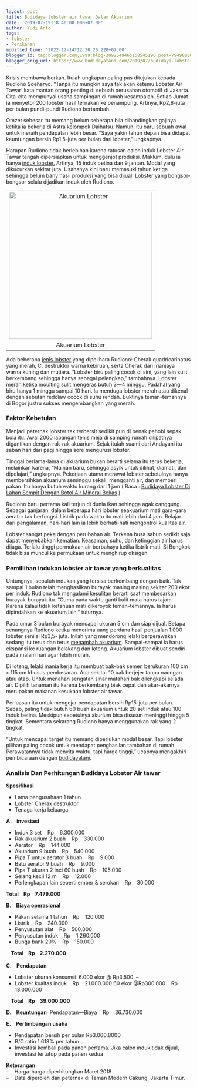 ```yaml
---
layout: post
title: Budidaya lobster air tawar Dalam Akuarium
date: '2019-07-19T18:40:00.000+07:00'
author: Yudi Anto
tags:
- lobster
- Perikanan
modified_time: '2022-12-14T12:30:26.228+07:00'
blogger_id: tag:blogger.com,1999:blog-3092549465158545190.post-7949888604248248127
blogger_orig_url: https://www.budidayatani.com/2019/07/budidaya-lobster-air-tawar-dalam.html
---
```


<p>Krisis membawa berkah. Itulah ungkapan paling pas ditujukan kepada Rudiono Soeharyo. &#8220;Tanpa itu mungkin saya tak akan ketemu Lobster Air Tawar&#8217; kata mantan orang penting di sebuah perusahan otomotif di Jakarta. Cita-cita mempunyai usaha sampingan di rumah kesampaian. Setiap Jumat ia menyetor 200 lobster hasil ternakan ke penampung. Artinya, Rp2,8-juta per bulan pundi-pundi Rudiono bertambah.</p><p>Omzet sebesar itu memang belum seberapa bila dibandingkan gajinya ketika ia bekerja di Astra kelompok Daihatsu. Namun, itu baru sebuah awal untuk meraih pendapatan lebih besar. “Saya yakin tahun depan bisa didapat keuntungan bersih Rp1 5-juta per bulan dari lobster,” ungkapnya.</p><p>Harapan Rudiono tidak berlebihan karena ratusan calon induk Lobster Air Tawar tengah dipersiapkan untuk menggenjot produksi. Maklum, dulu ia hanya <a href="https://www.budidayatani.com/search/label/lobster">induk lobster.</a> Artinya, 15 induk betina dan 9 jantan. Modal yang dikucurkan sekitar juta. Usahanya kini baru memasuki tahun ketiga sehingga belum bany hasil produksi yang bisa dijual. Lobster yang bongsor-bongsor selalu dijadikan induk oleh Rudiono.</p><table style="margin-left: auto; margin-right: auto; text-align: center;" cellspacing="0" cellpadding="0" align="center"><tbody><tr><td style="text-align: center;"><a style="margin-left: auto; margin-right: auto;" href="https://i0.wp.com/1.bp.blogspot.com/-cvBGT_XwkbU/XTGqcoTKRRI/AAAAAAAADEQ/_alBZy3J9cghcSMC5BvTNt2O0UomYNNegCLcBGAs/s1600/udang_586x600.jpg?ssl=1"><img loading="lazy" title="Akuarium Lobster" src="https://i1.wp.com/1.bp.blogspot.com/-cvBGT_XwkbU/XTGqcoTKRRI/AAAAAAAADEQ/_alBZy3J9cghcSMC5BvTNt2O0UomYNNegCLcBGAs/s400/udang_586x600.jpg?resize=390%2C400&amp;ssl=1" alt="Akuarium Lobster" width="390" height="400" border="0" data-original-height="600" data-original-width="586" data-recalc-dims="1" /></a></td></tr><tr><td style="text-align: center;">Akuarium Lobster</td></tr></tbody></table><p>Ada beberapa <a href="https://www.budidayatani.com/2019/07/jenis-lobster-air-tawar-yang.html">jenis lobster</a> yang dipelihara Rudiono: Cherak quadricarinatus yang merah, C. destruktor warna kebiruan, serta Cherak dari Irianjaya warna kuning dan mutiara. “Lobster biru paling cocok di sini, yang lain sulit berkembang sehingga hanya sebagai pelengkap,” tambahnya. Lobster merah ketika moulting sulit mengeras butuh 3—4 minggu. Padahal yang biru hanya 1 minggu sampai 10 hari. Ia menduga lobster merah atau dikenal dengan sebutan redclaw cocok di suhu rendah. Buktinya teman-temannya di Bogor justru sukses mengembangkan yang merah.</p><h3>Faktor Kebetulan</h3><p>Menjadi peternak lobster tak terbersit sedikit pun di benak pehobi sepak bola itu. Awal 2000 lapangan tenis meja di samping rumah dilipatnya digantikan dengan rak-rak akuarium. Sejak itulah suami dari Andayani itu saban hari dari pagi hingga sore mengurusi lobster.</p><p>Tinggal berlama-lama di akuarium bukan berarti selama itu terus bekerja, melainkan karena, “Mainan baru, sehingga asyik untuk dilihat, diamati, dan dipelajari,” ungkapnya. Pekerjaan utama merawat lobster sebetulnya hanya membersihkan akuarium seminggu sekali, mengganti air, dan memberi pakan. Itu hanya butuh waktu kurang dari 1 jam ( Baca : <a href="https://www.budidayatani.com/2019/06/budidaya-lobster-di-lahan-sempit-dengan.html">Budidaya Lobster Di Lahan Sempit Dengan Botol Air Mineral Bekas</a> )</p><p>Rudiono baru pertama kali terjun di dunia ikan sehingga agak canggung. Sebagai ganjaran, dalam beberapa hari lobster seakuarium mati gara-gara aerator tak berfungsi. Listrik pada waktu itu mati lebih dari 4 jam. Belajar dari pengalaman, hari-hari lain ia lebih berhati-hati mengontrol kualitas air.</p><p>Lobster sangat peka dengan perubahan air. Terkena busa sabun sedikit saja dapat menyebabkan kematian. Keasaman, suhu, dan ketinggian air harus dijaga. Terlalu tinggi permukaan air berbahaya ketika listrik mati. Si Bongkok tidak bisa muncul ke permukaan untuk menghirup oksigen.</p><h3>Pemillihan indukan lobster air tawar yang berkualitas</h3><p>Untungnya, sepuluh indukan yang tersisa berkembang dengan baik. Tak sampai 1 bulan telah menghasilkan burayak masing masing sekitar 200 ekor per induk. Rudiono tak mengalami kesulitan berarti saat membesarkan burayak-burayak itu. “Cuma pada waktu ganti kulit mata harus tajam. Karena kalau tidak ketahuan mati dikeroyok teman-temannya. Ia harus dipindahkan ke akuarium lain,” tuturnya.</p><p>Pada umur 3 bulan burayak mencapai ukuran 5 cm dan siap dijual. Betapa senangnya Rudiono ketika menerima uang perdana hasil penjualan 1.000 lobster senilai Rp3,5- juta. Inilah yang mendorong lelaki berperawakan sedang itu terus dan terus <a href="https://www.budidayatani.com/2019/07/budidaya-lobster-dengan-akuarium-modal.html">menambah akuarium</a>. Sampai-sampai ia harus ekspansi ke ruangan belakang dan loteng. Akuarium lobster dibuat sendiri pada malam hari agar lebih murah.</p><p>Di loteng, lelaki mania kerja itu membuat bak-bak semen berukuran 100 cm x 115 cm khusus pembesaran. Ada sekitar 10 bak berjejer tanpa naungan atau atap. Untuk menahan sengatan sinar matahari bak dilengkapi selada air. Dipilih tanaman itu karena berkembang biak cepat dan akar-akarnya merupakan makanan kesukaan lobster air tawar.</p><p>Perluasan itu untuk mengejar pendapatan bersih Rp15-juta per bulan. Sebab, paling tidak butuh 60 buah akuarium untuk 20 set induk atau 100 induk betina. Meskipun sebetulnya akurium bisa disusun meninggi hingga 5 tingkat. Sementara sekarang Rudiono hanya menggunakan rak yang 2 tingkat.</p><p>“Untuk mencapai target itu memang diperlukan modal besar. Tapi lobster pilihan paling cocok untuk mendapat penghasilan tambahan di rumah. Perawatannya tidak menyita waktu, tapi harga tinggi,” ucapnya mengakhiri pembicaraan dengan <a href="https://www.budidayatani.com/">budidayatani</a>.</p><h3>Analisis Dan Perhitungan Budidaya Lobster Air tawar</h3><p><b>Spesifikasi</b></p><ul><li>Lama pengusahaan 1 tahun</li><li>Lobster Cherax destruktor</li><li>Tenaga kerja keluarga</li></ul><p><b>A.    investasi </b></p><ul><li>Induk 3 set    Rp    6.300.000</li><li>Rak akuarium 2 buah    Rp    330.000</li><li>Aerator    Rp    144.000</li><li>Akuarium 9 buah    Rp    540.000</li><li>Pipa T untuk aerator 3 buah    Rp    9.000</li><li>Batu aerator 9 buah    Rp    9.000</li><li>Pipa T ukuran 2 inci 60 buah    Rp    105.000</li><li>Selang kecil 12 m    Rp    12.000</li><li>Perlengkapan lain seperti ember &amp; serokan    Rp    30.000</li></ul><p><b>Total    Rp    7.479.000</b></p><p><b>B.    Biaya operasional  </b></p><ul><li>Pakan selama 1 tahun    Rp    120.000</li><li>Listrik    Rp    240.000</li><li>Penyusutan alat    Rp    500.000</li><li>Penyusutan induk    Rp    1.260.000</li><li>Bunga bank 20%    Rp    150.000</li></ul><p><b>    Total    Rp    2.270.000</b><br /><b><br />C.    Pendapatan </b></p><ul><li>Lobster ukuran konsumsi  6.000 ekor @ Rp3.500  &#8211;</li><li>Lobster kualtas induk    Rp    21.000.000 60 ekor @Rp300.000    Rp    18.000.000</li></ul><p><b>    Total    Rp    39.000.000</b></p><p><b>D.    Keuntungan</b>  Pendapatan—Biaya    Rp    36.730.000</p><p><b>E.    Pertimbangan usaha </b></p><ul><li>Pendapatan bersih per bulan Rp3.060.8000</li><li>B/C ratio 1.618% per tahun</li><li>Investasi kembali pada panen pertama. Jika calon induk tidak dijual, investasi tertutup pada panen kedua</li></ul><p><b>Keterangan            </b><br />&#8211;    Harga-harga diperhitungkan Maret 2018<br />&#8211;    Data diperoleh dari peternak di Taman Modern Cakung, Jakarta Timur.</p>